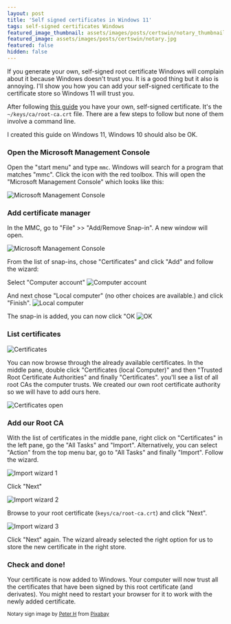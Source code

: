 ```yaml
---
layout: post
title: 'Self signed certificates in Windows 11'
tags: self-signed certificates Windows
featured_image_thumbnail: assets/images/posts/certswin/notary_thumbnail.jpg
featured_image: assets/images/posts/certswin/notary.jpg
featured: false
hidden: false
---
```


If you generate your own, self-signed root certificate Windows will complain about it because Windows doesn't trust you.
It is a good thing but it also is annoying. I'll show you how you can add your self-signed certificate to the certificate store so 
Windows 11 will trust you.

<!--more-->

After following [this guide](https://bert.emelis.net/posts/1-Certificate-management) you have your own, self-signed certificate. It's the `~/keys/ca/root-ca.crt` file. There are a few steps to follow but none of them involve a command line.

I created this guide on Windows 11, Windows 10 should also be OK.

### Open the Microsoft Management Console

Open the "start menu" and type `mmc`. Windows will search for a program that matches "mmc". Click the icon with the red toolbox. This will open the "Microsoft Management Console" which looks like this:

![Microsoft Management Console](/assets/images/posts/certswin/01-mmc.png)

### Add certificate manager

In the MMC, go to "File" >> "Add/Remove Snap-in". A new window will open.

![Microsoft Management Console](/assets/images/posts/certswin/02-snapin.png)

From the list of snap-ins, chose "Certificates" and click "Add" and follow the wizard:

Select "Computer account"
![Computer account](/assets/images/posts/certswin/03-compacc.png)

And next chose "Local computer" (no other choices are available.) and click "Finish".
![Local computer](/assets/images/posts/certswin/04-localcomp.png)

The snap-in is added, you can now click "OK
![OK](/assets/images/posts/certswin/05-ok.png)

### List certificates

![Certificates](/assets/images/posts/certswin/06-certificates.png)

You can now browse through the already available certificates. In the middle pane, double click "Certificates (local Computer)" and then "Trusted Root Certificate Authorities" and finally "Certificates". you'll see a list of all root CAs the computer trusts. We created our own root certificate authority so we will have to add ours here.

![Certificates open](/assets/images/posts/certswin/07-certificatesopen.png)

### Add our Root CA

With the list of certificates in the middle pane, right click on "Certificates" in the left pane, go the "All Tasks" and "Import". Alternatively, you can select "Action" from the top menu bar, go to "All Tasks" and finally "Import". Follow the wizard.

![Import wizard 1](/assets/images/posts/certswin/08-import1.png)

Click "Next"

![Import wizard 2](/assets/images/posts/certswin/08-import2.png)

Browse to your root certificate (`keys/ca/root-ca.crt`) and click "Next".

![Import wizard 3](/assets/images/posts/certswin/08-import3.png)

Click "Next" again. The wizard already selected the right option for us to store the new certificate in the right store.

### Check and done!

Your certificate is now added to Windows. Your computer will now trust all the certificates that have been signed by this root certificate (and derivates). You might need to restart your browser for it to work with the newly added certificate.

<small>Notary sign image by <a href="https://pixabay.com/users/tama66-1032521/?utm_source=link-attribution&amp;utm_medium=referral&amp;utm_campaign=image&amp;utm_content=3617525">Peter H</a> from <a href="https://pixabay.com/?utm_source=link-attribution&amp;utm_medium=referral&amp;utm_campaign=image&amp;utm_content=3617525">Pixabay</a></small>
